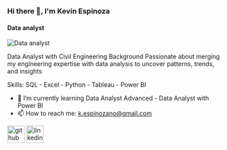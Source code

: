 ### Hi there 👋, I'm Kevin Espinoza
#### Data analyst 
![Data analyst ](https://media.licdn.com/dms/image/v2/D4D16AQFOWD2IX9iDnA/profile-displaybackgroundimage-shrink_350_1400/profile-displaybackgroundimage-shrink_350_1400/0/1729212381718?e=1734566400&v=beta&t=BZdYG8cA-fDdS3jPSKxf-1qb4JVDeS8SiwZi2UXXB3M)

Data Analyst with Civil Engineering Background Passionate about merging my engineering expertise with data analysis to uncover patterns, trends, and insights

Skills: SQL - Excel - Python - Tableau - Power BI

- 🌱 I’m currently learning Data Analyst Advanced - Data Analyst with Power BI 
- 📫 How to reach me: k.espinozano@gmail.com 


[<img src='https://cdn.jsdelivr.net/npm/simple-icons@3.0.1/icons/github.svg' alt='github' height='40'>](https://github.com/KevinEspinozaN)  [<img src='https://cdn.jsdelivr.net/npm/simple-icons@3.0.1/icons/linkedin.svg' alt='linkedin' height='40'>](https://www.linkedin.com/in/https://www.linkedin.com/in/kevin-espinoza-norambuena-341133ab//)  

